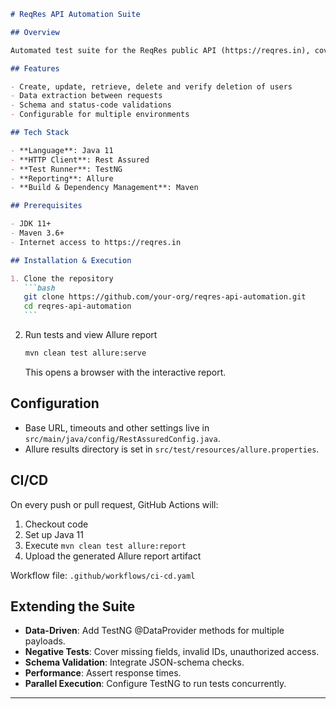 ````md
# ReqRes API Automation Suite

## Overview

Automated test suite for the ReqRes public API (https://reqres.in), covering end-to-end user CRUD operations.

## Features

- Create, update, retrieve, delete and verify deletion of users
- Data extraction between requests
- Schema and status-code validations
- Configurable for multiple environments

## Tech Stack

- **Language**: Java 11
- **HTTP Client**: Rest Assured
- **Test Runner**: TestNG
- **Reporting**: Allure
- **Build & Dependency Management**: Maven

## Prerequisites

- JDK 11+
- Maven 3.6+
- Internet access to https://reqres.in

## Installation & Execution

1. Clone the repository
   ```bash
   git clone https://github.com/your-org/reqres-api-automation.git
   cd reqres-api-automation
   ```
````

2. Run tests and view Allure report

   ```bash
   mvn clean test allure:serve
   ```

   This opens a browser with the interactive report.

## Configuration

- Base URL, timeouts and other settings live in `src/main/java/config/RestAssuredConfig.java`.
- Allure results directory is set in `src/test/resources/allure.properties`.

## CI/CD

On every push or pull request, GitHub Actions will:

1. Checkout code
2. Set up Java 11
3. Execute `mvn clean test allure:report`
4. Upload the generated Allure report artifact

Workflow file: `.github/workflows/ci-cd.yaml`

## Extending the Suite

- **Data-Driven**: Add TestNG @DataProvider methods for multiple payloads.
- **Negative Tests**: Cover missing fields, invalid IDs, unauthorized access.
- **Schema Validation**: Integrate JSON-schema checks.
- **Performance**: Assert response times.
- **Parallel Execution**: Configure TestNG to run tests concurrently.

---
